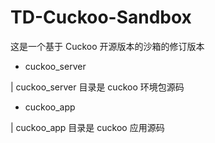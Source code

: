 # TD-Cuckoo-Sandbox
这是一个基于 Cuckoo 开源版本的沙箱的修订版本

- cuckoo_server

| cuckoo_server 目录是 cuckoo 环境包源码

- cuckoo_app

| cuckoo_app 目录是 cuckoo 应用源码
